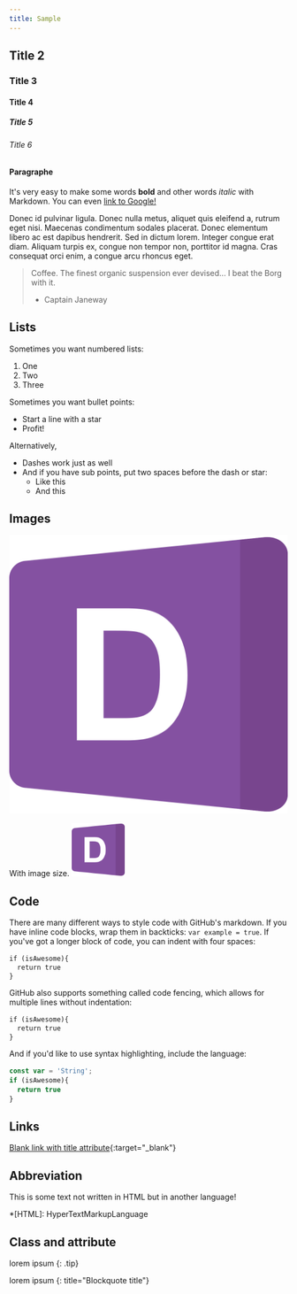 ```yaml
---
title: Sample
---
```


## Title 2

### Title 3

#### Title 4

##### Title 5

###### Title 6

#### Paragraphe

It's very easy to make some words **bold** and other words *italic* with Markdown. You can even [link to Google!](http://google.com)

Donec id pulvinar ligula. Donec nulla metus, aliquet quis eleifend a, rutrum eget nisi. Maecenas condimentum sodales placerat. Donec elementum libero ac est dapibus hendrerit. Sed in dictum lorem. Integer congue erat diam. Aliquam turpis ex, congue non tempor non, porttitor id magna. Cras consequat orci enim, a congue arcu rhoncus eget.

> Coffee. The finest organic suspension ever devised... I beat the Borg with it.
> - Captain Janeway

## Lists

Sometimes you want numbered lists:

1. One
2. Two
3. Three

Sometimes you want bullet points:

* Start a line with a star
* Profit!

Alternatively,

- Dashes work just as well
- And if you have sub points, put two spaces before the dash or star:
  - Like this
  - And this

## Images

![Image of Yaktocat](./favicon.svg)

With image size.
<img src="./favicon.svg" alt="An alt" width="96">

## Code

There are many different ways to style code with GitHub's markdown. If you have inline code blocks, wrap them in backticks: `var example = true`.  If you've got a longer block of code, you can indent with four spaces:

    if (isAwesome){
      return true
    }

GitHub also supports something called code fencing, which allows for multiple lines without indentation:

```
if (isAwesome){
  return true
}
```

And if you'd like to use syntax highlighting, include the language:

```javascript
const var = 'String';
if (isAwesome){
  return true
}
```

## Links

[Blank link with title attribute](http://www.google.fr "Blank link with title attribute (new window)"){:target="_blank"}

## Abbreviation

This is some text not written in HTML but in another language!

*[HTML]: HyperTextMarkupLanguage

## Class and attribute
lorem ipsum
{: .tip}

lorem ipsum
{: title="Blockquote title"}

